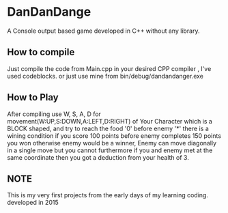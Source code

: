 # DanDanDange
A Console output based game developed in C++ without any library.

## How to compile 
Just compile the code from Main.cpp in your desired CPP compiler , I've used codeblocks. or just use mine from bin/debug/dandandanger.exe

## How to Play
After compiling use W, S, A, D for movement(W:UP,S:DOWN,A:LEFT,D:RIGHT) of Your Character which is a BLOCK shaped, and try to reach the food '0' before enemy '*' there is a wining condition if you score 100 points before enemy completes 150 points you won otherwise enemy would be a winner, Enemy can move diagonally in a single move but you cannot furthermore if you and enemy met at the same coordinate then you got a deduction from your health of 3.  

## NOTE 
This is my very first projects from the early days of my learning coding. developed in 2015  
